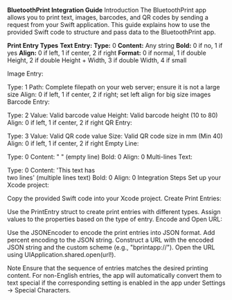 **BluetoothPrint Integration Guide**
Introduction
The BluetoothPrint app allows you to print text, images, barcodes, and QR codes by sending a request from your Swift application. This guide explains how to use the provided Swift code to structure and pass data to the BluetoothPrint app.

**Print Entry Types**
**Text Entry:**
**Type:** 0
**Content:** Any string
**Bold:** 0 if no, 1 if yes
**Align:** 0 if left, 1 if center, 2 if right
**Format:** 0 if normal, 1 if double Height, 2 if double Height + Width, 3 if double Width, 4 if small

Image Entry:

Type: 1
Path: Complete filepath on your web server; ensure it is not a large size
Align: 0 if left, 1 if center, 2 if right; set left align for big size images
Barcode Entry:

Type: 2
Value: Valid barcode value
Height: Valid barcode height (10 to 80)
Align: 0 if left, 1 if center, 2 if right
QR Entry:

Type: 3
Value: Valid QR code value
Size: Valid QR code size in mm (Min 40)
Align: 0 if left, 1 if center, 2 if right
Empty Line:

Type: 0
Content: " " (empty line)
Bold: 0
Align: 0
Multi-lines Text:

Type: 0
Content: 'This text has<br />two lines' (multiple lines text)
Bold: 0
Align: 0
Integration Steps
Set up your Xcode project:

Copy the provided Swift code into your Xcode project.
Create Print Entries:

Use the PrintEntry struct to create print entries with different types.
Assign values to the properties based on the type of entry.
Encode and Open URL:

Use the JSONEncoder to encode the print entries into JSON format.
Add percent encoding to the JSON string.
Construct a URL with the encoded JSON string and the custom scheme (e.g., "bprintapp://").
Open the URL using UIApplication.shared.open(url!).

Note
Ensure that the sequence of entries matches the desired printing content.
For non-English entries, the app will automatically convert them to text special if the corresponding setting is enabled in the app under Settings -> Special Characters.
